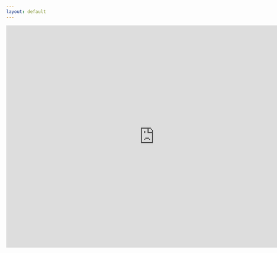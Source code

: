 ```yaml
---
layout: default
---
```


<iframe width="800" height="600" src="https://app.powerbi.com/view?r=eyJrIjoiNGRiNjJmNWYtYjdmNC00MjI5LWJjMTYtMzkxYTBlY2ViZGUyIiwidCI6IjNkYzA5NDM0LTZlMTgtNDY1MC04MmM3LTFmY2I3MDQ2MDNmZiJ9" frameborder="0" allowFullScreen="true"></iframe>
